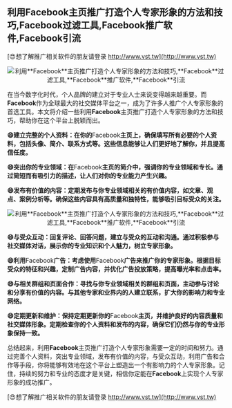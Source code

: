 ## **利用**Facebook**主页推广打造个人专家形象的方法和技巧,**Facebook**过滤工具,**Facebook**推广软件,**Facebook**引流**

[😍想了解推广相关软件的朋友请登录 http://www.vst.tw](http://www.vst.tw)

 <center><img src="https://vst.tw/MP4/tuiguang/png/6.png" alt="利用**Facebook**主页推广打造个人专家形象的方法和技巧,**Facebook**过滤工具,**Facebook**推广软件,**Facebook**引流"></center>

在当今数字化时代，个人品牌的建立对于专业人士来说变得越来越重要。而**Facebook**作为全球最大的社交媒体平台之一，成为了许多人推广个人专家形象的首选工具。本文将介绍一些利用**Facebook**主页推广打造个人专家形象的方法和技巧，帮助你在这个平台上脱颖而出。

**😄建立完整的个人资料：在你的**Facebook**主页上，确保填写所有必要的个人资料，包括头像、简介、联系方式等。这些信息能够让人们更好地了解你，并且提高信任度。**

**😄突出你的专业领域：在**Facebook**主页的简介中，强调你的专业领域和专长。通过简短而有吸引力的描述，让人们对你的专业能力产生兴趣。**

**😄发布有价值的内容：定期发布与你专业领域相关的有价值内容，如文章、观点、案例分析等。确保这些内容具有高质量和独特性，能够吸引目标受众的关注。**

 <center><img src="https://vst.tw/MP4/tuiguang/png/6.png" alt="利用**Facebook**主页推广打造个人专家形象的方法和技巧,**Facebook**过滤工具,**Facebook**推广软件,**Facebook**引流"></center>

**😄与受众互动：回复评论、回答问题，建立与受众的互动和沟通。通过积极参与社交媒体对话，展示你的专业知识和个人魅力，树立专家形象。**

**😄利用**Facebook**广告：考虑使用**Facebook**广告来推广你的专家形象。根据目标受众的特征和兴趣，定制广告内容，并优化广告投放策略，提高曝光率和点击率。**

**😄与相关群组和页面合作：寻找与你专业领域相关的群组和页面，主动参与讨论和分享有价值的内容。与其他专家和业界内的人建立联系，扩大你的影响力和专业网络。**

**😄定期更新和维护：保持定期更新你的**Facebook**主页，并维护良好的内容质量和社交媒体形象。定期检查你的个人资料和发布的内容，确保它们仍然与你的专业形象保持一致。**

总结起来，利用**Facebook**主页推广打造个人专家形象需要一定的时间和努力。通过完善个人资料，突出专业领域，发布有价值的内容，与受众互动，利用广告和合作等手段，你将能够有效地在这个平台上塑造出一个有影响力的个人专家形象。记住，持续的努力和专业的态度才是关键，相信你定能在**Facebook**上实现个人专家形象的成功推广。

[😍想了解推广相关软件的朋友请登录 http://www.vst.tw](http://www.vst.tw)



